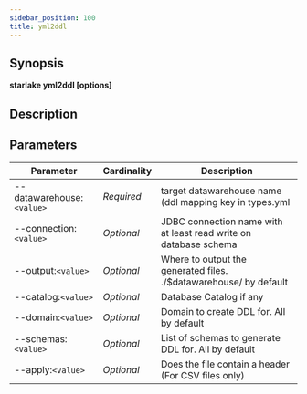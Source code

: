 ```yaml
---
sidebar_position: 100
title: yml2ddl
---
```



## Synopsis

**starlake yml2ddl [options]**

## Description


## Parameters

Parameter|Cardinality|Description
---|---|---
--datawarehouse:`<value>`|*Required*|target datawarehouse name (ddl mapping key in types.yml
--connection:`<value>`|*Optional*|JDBC connection name with at least read write on database schema
--output:`<value>`|*Optional*|Where to output the generated files. ./$datawarehouse/ by default
--catalog:`<value>`|*Optional*|Database Catalog if any
--domain:`<value>`|*Optional*|Domain to create DDL for. All by default
--schemas:`<value>`|*Optional*|List of schemas to generate DDL for. All by default
--apply:`<value>`|*Optional*|Does the file contain a header (For CSV files only)

